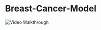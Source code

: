 # Breast-Cancer-Model

<img src='weatherapp.gif' title='Video Walkthrough' width='' alt='Video Walkthrough' />
